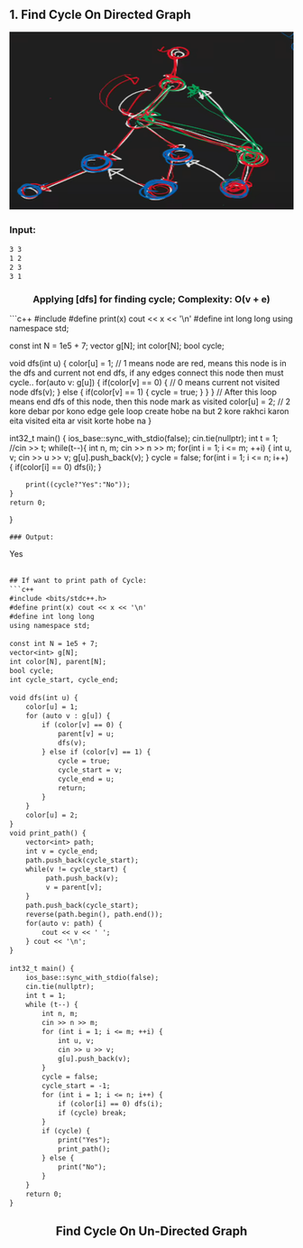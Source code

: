 <div>
<h2 align="left"> 1. Find Cycle On Directed Graph </h2> 
<div align="center">
  <img src="https://github.com/Rabbi-hasan0/Course-phase-01/blob/main/Graph%20algo/Graph-visual/3.png" width="560" height="315">
</div>



### Input:
```
3 3
1 2
2 3
3 1
```

<h3 align="center"> Applying [dfs] for finding cycle;  Complexity: O(v + e) </h3> 
```c++
#include <bits/stdc++.h>
#define print(x) cout << x << '\n'
#define int long long
using namespace std;

const int N = 1e5 + 7;
vector<int> g[N];
int color[N]; 
bool cycle; 

void dfs(int u) {
    color[u] = 1; // 1 means node are red, means this node is in the dfs and current not end dfs, if any edges connect this node then must cycle..
    for(auto v: g[u]) {
        if(color[v] == 0) { // 0 means current not visited node
            dfs(v);
        }
        else {
            if(color[v] == 1) {
                cycle = true;
            }
        }
    }
    // After this loop means end dfs of this node, then this node mark as visited
    color[u] = 2; // 2 kore debar por kono edge gele loop create hobe na but 2 kore rakhci karon eita visited eita ar visit korte hobe na
}

int32_t main() {
    ios_base::sync_with_stdio(false);
    cin.tie(nullptr);
    int t = 1; //cin >> t;
    while(t--){
        int n, m; cin >> n >> m;
        for(int i = 1; i <= m; ++i) {
            int u, v; cin >> u >> v;
            g[u].push_back(v);
        }
        cycle = false;
        for(int i = 1; i <= n; i++) {
            if(color[i] == 0) dfs(i);
        }
        
        print((cycle?"Yes":"No"));
    }
    return 0;
}
```
### Output:
```
Yes
```

## If want to print path of Cycle:
```c++
#include <bits/stdc++.h>
#define print(x) cout << x << '\n'
#define int long long
using namespace std;

const int N = 1e5 + 7;
vector<int> g[N];
int color[N], parent[N];
bool cycle;
int cycle_start, cycle_end;

void dfs(int u) {
    color[u] = 1;
    for (auto v : g[u]) {
        if (color[v] == 0) {
            parent[v] = u;
            dfs(v);
        } else if (color[v] == 1) {
            cycle = true;
            cycle_start = v;
            cycle_end = u;
            return;
        }
    }
    color[u] = 2;
}
void print_path() {
    vector<int> path;
    int v = cycle_end;
    path.push_back(cycle_start);
    while(v != cycle_start) {
         path.push_back(v);
         v = parent[v];
    }
    path.push_back(cycle_start);
    reverse(path.begin(), path.end());
    for(auto v: path) {
        cout << v << ' ';
    } cout << '\n';
}

int32_t main() {
    ios_base::sync_with_stdio(false);
    cin.tie(nullptr);
    int t = 1;
    while (t--) {
        int n, m;
        cin >> n >> m;
        for (int i = 1; i <= m; ++i) {
            int u, v;
            cin >> u >> v;
            g[u].push_back(v);
        }
        cycle = false;
        cycle_start = -1;
        for (int i = 1; i <= n; i++) {
            if (color[i] == 0) dfs(i);
            if (cycle) break;
        }
        if (cycle) {
            print("Yes");
            print_path();
        } else {
            print("No");
        }
    }
    return 0;
}
```
</div>

<div>
  <h2 align="center"> Find Cycle On Un-Directed Graph </h2>
</div>
